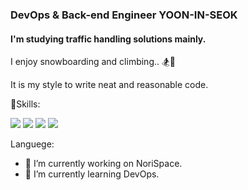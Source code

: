 ### DevOps & Back-end Engineer YOON-IN-SEOK
#### I'm studying traffic handling solutions mainly.


I enjoy snowboarding and climbing.. 🏂🧗

It is my style to write neat and reasonable code.

💪Skills:

<p>
<img src="https://img.shields.io/badge/Node.js-339933?style=flat-square&logo=Node.js&logoColor=white"/>
<img src="https://img.shields.io/badge/Spring-6DB33F?style=flat-square&logo=Spring&logoColor=white"/>
<img src="https://img.shields.io/badge/Docker-2496ED?style=flat-square&logo=Docker&logoColor=white"/>
<img src="https://img.shields.io/badge/Kubernetes-326CE5?style=flat-square&logo=Kubernetes&logoColor=white"/>
</p>

Languege:


- 🔭 I’m currently working on NoriSpace. 
- 🌱 I’m currently learning DevOps. 

 

<!--
**xjwl0305/xjwl0305** is a ✨ _special_ ✨ repository because its `README.md` (this file) appears on your GitHub profile.

Here are some ideas to get you started:

- 🔭 I’m currently working on ...
- 🌱 I’m currently learning ...
- 👯 I’m looking to collaborate on ...
- 🤔 I’m looking for help with ...
- 💬 Ask me about ...
- 📫 How to reach me: ...
- 😄 Pronouns: ...
- ⚡ Fun fact: ...
-->


